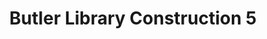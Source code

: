 ---
pid: '79'
_date: 28-Jun-32
derivativo_link: https://derivativo-4.library.columbia.edu/iiif/2/ldpd:341107/
dlc_link: https://dlc.library.columbia.edu/catalog/cul:0cfxpnvxbc
format: photographs
iiif_json: https://derivativo-4.library.columbia.edu/iiif/2/ldpd:341107/info.json
_name: Beals, A. Tennyson
native_jpg: https://derivativo-4.library.columbia.edu/iiif/2/ldpd:341107/full/!768,768/0/native.jpg
shelf_location: Box no. Box 162, Folder no. Folder 11 (Buildings & Grounds - Morningside
  - Butler Library, Construction 1932), Historical Photograph Collection
subjects: Academic libraries; New York (N.Y.); Butler Library
summary: Butler Library construction, 28 June 1932.
title: Butler Library Construction 5
permalink: /photos/79/
layout: photo-page
---